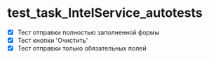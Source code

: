 # test_task_IntelService_autotests

- [x] Тест отправки полностью заполненной формы
- [x] Тест кнопки 'Очистить'
- [x] Тест отправки только обязательных полей
